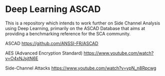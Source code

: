# Deep Learning ASCAD

This is a repository which intends to work further on Side Channel Analysis using Deep Learning, primarily on the ASCAD Database that aims at providing a benchmarking reference for the SCA community.

ASCAD
https://github.com/ANSSI-FR/ASCAD

AES (Advanced Encryption Standard)
https://www.youtube.com/watch?v=O4xNJsjtN6E

Side-Channel Attacks
https://www.youtube.com/watch?v=ypN_n8Rpcwg
